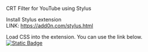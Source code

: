 CRT Filter for YouTube using Stylus

Install Stylus extension</br>
LINK: https://add0n.com/stylus.html

Load CSS into the extension. You can use the link below.
 </br>
[![Static Badge](https://img.shields.io/badge/Install_directly_with-Stylus-yellow?style=for-the-badge)](https://raw.githubusercontent.com/jkpair/kurl-crt-filter/master/kurl-crt-filter.user.css)
